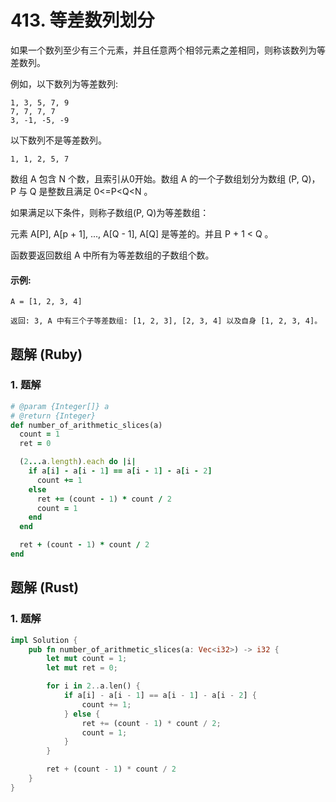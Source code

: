 # 413. 等差数列划分
如果一个数列至少有三个元素，并且任意两个相邻元素之差相同，则称该数列为等差数列。

例如，以下数列为等差数列:
```
1, 3, 5, 7, 9
7, 7, 7, 7
3, -1, -5, -9
```

以下数列不是等差数列。
```
1, 1, 2, 5, 7
```

数组 A 包含 N 个数，且索引从0开始。数组 A 的一个子数组划分为数组 (P, Q)，P 与 Q 是整数且满足 0<=P<Q<N 。

如果满足以下条件，则称子数组(P, Q)为等差数组：

元素 A[P], A[p + 1], ..., A[Q - 1], A[Q] 是等差的。并且 P + 1 < Q 。

函数要返回数组 A 中所有为等差数组的子数组个数。

#### 示例:
```
A = [1, 2, 3, 4]

返回: 3, A 中有三个子等差数组: [1, 2, 3], [2, 3, 4] 以及自身 [1, 2, 3, 4]。
```

## 题解 (Ruby)

### 1. 题解
```Ruby
# @param {Integer[]} a
# @return {Integer}
def number_of_arithmetic_slices(a)
  count = 1
  ret = 0

  (2...a.length).each do |i|
    if a[i] - a[i - 1] == a[i - 1] - a[i - 2]
      count += 1
    else
      ret += (count - 1) * count / 2
      count = 1
    end
  end

  ret + (count - 1) * count / 2
end
```

## 题解 (Rust)

### 1. 题解
```Rust
impl Solution {
    pub fn number_of_arithmetic_slices(a: Vec<i32>) -> i32 {
        let mut count = 1;
        let mut ret = 0;

        for i in 2..a.len() {
            if a[i] - a[i - 1] == a[i - 1] - a[i - 2] {
                count += 1;
            } else {
                ret += (count - 1) * count / 2;
                count = 1;
            }
        }

        ret + (count - 1) * count / 2
    }
}
```
